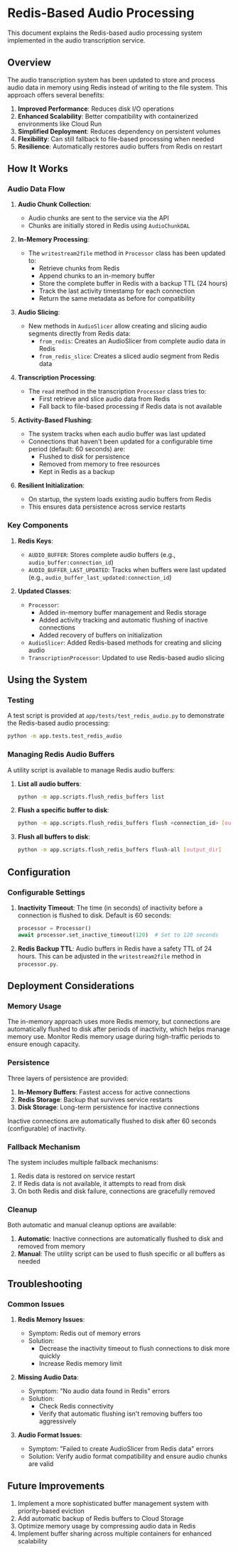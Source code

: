 # Redis-Based Audio Processing

This document explains the Redis-based audio processing system implemented in the audio transcription service.

## Overview

The audio transcription system has been updated to store and process audio data in memory using Redis instead of writing to the file system. This approach offers several benefits:

1. **Improved Performance**: Reduces disk I/O operations
2. **Enhanced Scalability**: Better compatibility with containerized environments like Cloud Run
3. **Simplified Deployment**: Reduces dependency on persistent volumes
4. **Flexibility**: Can still fallback to file-based processing when needed
5. **Resilience**: Automatically restores audio buffers from Redis on restart

## How It Works

### Audio Data Flow

1. **Audio Chunk Collection**:
   - Audio chunks are sent to the service via the API
   - Chunks are initially stored in Redis using `AudioChunkDAL`

2. **In-Memory Processing**:
   - The `writestream2file` method in `Processor` class has been updated to:
     - Retrieve chunks from Redis
     - Append chunks to an in-memory buffer
     - Store the complete buffer in Redis with a backup TTL (24 hours)
     - Track the last activity timestamp for each connection
     - Return the same metadata as before for compatibility

3. **Audio Slicing**:
   - New methods in `AudioSlicer` allow creating and slicing audio segments directly from Redis data:
     - `from_redis`: Creates an AudioSlicer from complete audio data in Redis
     - `from_redis_slice`: Creates a sliced audio segment from Redis data

4. **Transcription Processing**:
   - The `read` method in the transcription `Processor` class tries to:
     - First retrieve and slice audio data from Redis
     - Fall back to file-based processing if Redis data is not available

5. **Activity-Based Flushing**:
   - The system tracks when each audio buffer was last updated
   - Connections that haven't been updated for a configurable time period (default: 60 seconds) are:
     - Flushed to disk for persistence
     - Removed from memory to free resources
     - Kept in Redis as a backup

6. **Resilient Initialization**:
   - On startup, the system loads existing audio buffers from Redis
   - This ensures data persistence across service restarts

### Key Components

1. **Redis Keys**:
   - `AUDIO_BUFFER`: Stores complete audio buffers (e.g., `audio_buffer:connection_id`)
   - `AUDIO_BUFFER_LAST_UPDATED`: Tracks when buffers were last updated (e.g., `audio_buffer_last_updated:connection_id`)

2. **Updated Classes**:
   - `Processor`: 
     - Added in-memory buffer management and Redis storage
     - Added activity tracking and automatic flushing of inactive connections
     - Added recovery of buffers on initialization
   - `AudioSlicer`: Added Redis-based methods for creating and slicing audio
   - `TranscriptionProcessor`: Updated to use Redis-based audio slicing

## Using the System

### Testing

A test script is provided at `app/tests/test_redis_audio.py` to demonstrate the Redis-based audio processing:

```bash
python -m app.tests.test_redis_audio
```

### Managing Redis Audio Buffers

A utility script is available to manage Redis audio buffers:

1. **List all audio buffers**:
   ```bash
   python -m app.scripts.flush_redis_buffers list
   ```

2. **Flush a specific buffer to disk**:
   ```bash
   python -m app.scripts.flush_redis_buffers flush <connection_id> [output_dir]
   ```

3. **Flush all buffers to disk**:
   ```bash
   python -m app.scripts.flush_redis_buffers flush-all [output_dir]
   ```

## Configuration

### Configurable Settings

1. **Inactivity Timeout**: The time (in seconds) of inactivity before a connection is flushed to disk. Default is 60 seconds:
   ```python
   processor = Processor()
   await processor.set_inactive_timeout(120)  # Set to 120 seconds
   ```

2. **Redis Backup TTL**: Audio buffers in Redis have a safety TTL of 24 hours. This can be adjusted in the `writestream2file` method in `processor.py`.

## Deployment Considerations

### Memory Usage

The in-memory approach uses more Redis memory, but connections are automatically flushed to disk after periods of inactivity, which helps manage memory use. Monitor Redis memory usage during high-traffic periods to ensure enough capacity.

### Persistence

Three layers of persistence are provided:

1. **In-Memory Buffers**: Fastest access for active connections
2. **Redis Storage**: Backup that survives service restarts
3. **Disk Storage**: Long-term persistence for inactive connections

Inactive connections are automatically flushed to disk after 60 seconds (configurable) of inactivity.

### Fallback Mechanism

The system includes multiple fallback mechanisms:

1. Redis data is restored on service restart
2. If Redis data is not available, it attempts to read from disk
3. On both Redis and disk failure, connections are gracefully removed

### Cleanup

Both automatic and manual cleanup options are available:

1. **Automatic**: Inactive connections are automatically flushed to disk and removed from memory
2. **Manual**: The utility script can be used to flush specific or all buffers as needed

## Troubleshooting

### Common Issues

1. **Redis Memory Issues**:
   - Symptom: Redis out of memory errors
   - Solution: 
     - Decrease the inactivity timeout to flush connections to disk more quickly
     - Increase Redis memory limit

2. **Missing Audio Data**:
   - Symptom: "No audio data found in Redis" errors
   - Solution: 
     - Check Redis connectivity
     - Verify that automatic flushing isn't removing buffers too aggressively

3. **Audio Format Issues**:
   - Symptom: "Failed to create AudioSlicer from Redis data" errors
   - Solution: Verify audio format compatibility and ensure audio chunks are valid

## Future Improvements

1. Implement a more sophisticated buffer management system with priority-based eviction
2. Add automatic backup of Redis buffers to Cloud Storage
3. Optimize memory usage by compressing audio data in Redis
4. Implement buffer sharing across multiple containers for enhanced scalability 